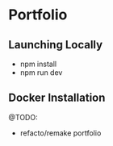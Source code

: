 # Portfolio

## Launching Locally
- npm install
- npm run dev

## Docker Installation

@TODO:
- refacto/remake portfolio
